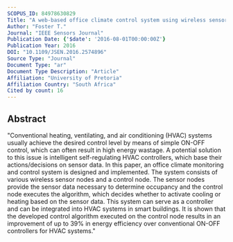 ```yaml
---
SCOPUS_ID: 84978630829
Title: "A web-based office climate control system using wireless sensors"
Author: "Foster T."
Journal: "IEEE Sensors Journal"
Publication Date: {'$date': '2016-08-01T00:00:00Z'}
Publication Year: 2016
DOI: "10.1109/JSEN.2016.2574896"
Source Type: "Journal"
Document Type: "ar"
Document Type Description: "Article"
Affiliation: "University of Pretoria"
Affiliation Country: "South Africa"
Cited by count: 16
---
```


## Abstract
"Conventional heating, ventilating, and air conditioning (HVAC) systems usually achieve the desired control level by means of simple ON-OFF control, which can often result in high energy wastage. A potential solution to this issue is intelligent self-regulating HVAC controllers, which base their actions/decisions on sensor data. In this paper, an office climate monitoring and control system is designed and implemented. The system consists of various wireless sensor nodes and a control node. The sensor nodes provide the sensor data necessary to determine occupancy and the control node executes the algorithm, which decides whether to activate cooling or heating based on the sensor data. This system can serve as a controller and can be integrated into HVAC systems in smart buildings. It is shown that the developed control algorithm executed on the control node results in an improvement of up to 39% in energy efficiency over conventional ON-OFF controllers for HVAC systems."
